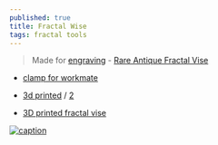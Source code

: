 ```yaml
---
published: true
title: Fractal Wise
tags: fractal tools
---
```

>  Made for [engraving](www.airgraver.com) - [Rare Antique Fractal Vise](https://www.youtube.com/watch?v=QBeOgGt_oWU)

- [clamp for workmate ](https://www.thingiverse.com/thing:4902085/zip)

- [3d printed](https://cults3d.com/en/3d-model/tool/fractal-vise) / [2](https://www.youtube.com/watch?v=DbcEL514FV4)
- [3D printed fractal vise](https://www.youtube.com/watch?v=eCfw9fd0mHg)

[![caption](https://img.youtube.com/vi/QBeOgGt_oWU/0.jpg)](https://www.youtube.com/watch?v=QBeOgGt_oWU)
